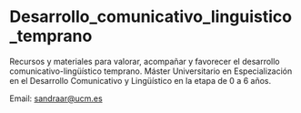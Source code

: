 # Desarrollo_comunicativo_linguistico_temprano
Recursos y materiales para valorar, acompañar y favorecer el desarrollo comunicativo-lingüístico temprano. Máster Universitario en Especialización en el Desarrollo Comunicativo y Lingüístico en la etapa de 0 a 6 años.

Email: sandraar@ucm.es
